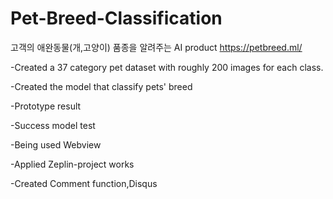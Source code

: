 # Pet-Breed-Classification
고객의 애완동물(개,고양이) 품종을 알려주는 AI product
https://petbreed.ml/

-Created a 37 category pet dataset with roughly 200 images for each class.


-Created the model that classify pets' breed

-Prototype result 

-Success model test

-Being used Webview

-Applied Zeplin-project works

-Created Comment function,Disqus

